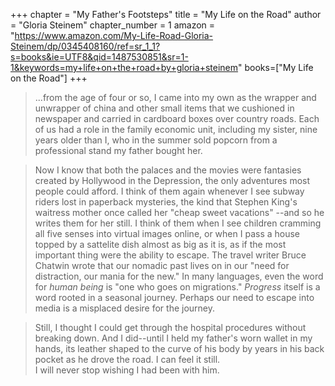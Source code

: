 +++
chapter = "My Father's Footsteps"
title = "My Life on the Road"
author = "Gloria Steinem"
chapter_number = 1
amazon = "https://www.amazon.com/My-Life-Road-Gloria-Steinem/dp/0345408160/ref=sr_1_1?s=books&ie=UTF8&qid=1487530851&sr=1-1&keywords=my+life+on+the+road+by+gloria+steinem"
books=["My Life on the Road"]
+++

> ...from the age of four or so, I came into my own as the wrapper and unwrapper of china and other small items that we cushioned in newspaper and carried in cardboard boxes over country roads. Each of us had a role in the family economic unit, including my sister, nine years older than I, who in the summer sold popcorn from a professional stand my father bought her.
  
  
> Now I know that both the palaces and the movies were fantasies created by Hollywood in the Depression, the only adventures most people could afford. I think of them again whenever I see subway riders lost in paperback mysteries, the kind that Stephen King's waitress mother once called her "cheap sweet vacations" --and so he writes them for her still. I think of them when I see children cramming all five senses into virtual images online, or when I pass a house topped by a sattelite dish almost as big as it is, as if the most important thing were the ability to escape. The travel writer Bruce Chatwin wrote that our nomadic past lives on in our "need for distraction, our mania for the new." In many languages, even the word for _human being_ is "one who goes on migrations." _Progress_ itself is a word rooted in a seasonal journey. Perhaps our need to escape into media is a misplaced desire for the journey.
  
  
> Still, I thought I could get through the hospital procedures without breaking down. And I did--until I held my father's worn wallet in my hands, its leather shaped to the curve of his body by years in his back pocket as he drove the road. I can feel it still.  
> I will never stop wishing I had been with him.
